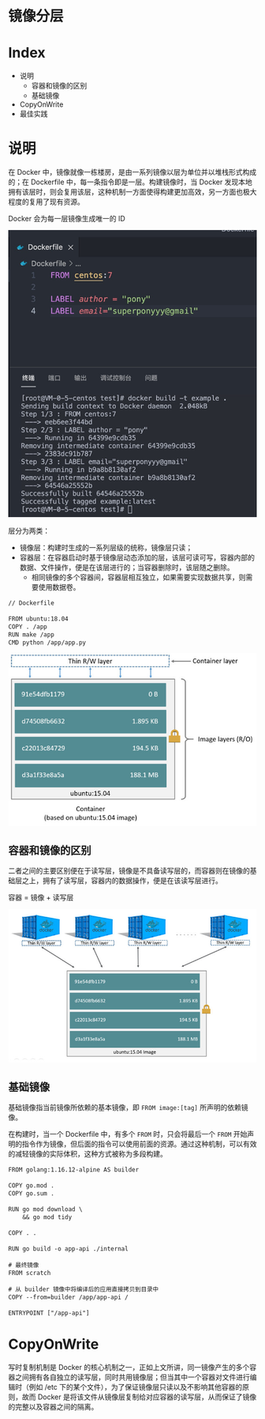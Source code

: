 # 镜像分层

# Index

- 说明
  - 容器和镜像的区别
  - 基础镜像
- CopyOnWrite
- 最佳实践

# 说明

在 Docker 中，镜像就像一栋楼房，是由一系列镜像以层为单位并以堆栈形式构成的；在 Dockerfile 中，每一条指令即是一层。构建镜像时，当 Docker 发现本地拥有该层时，则会复用该层，这种机制一方面使得构建更加高效，另一方面也极大程度的复用了现有资源。

Docker 会为每一层镜像生成唯一的 ID

![](/docker/image/setp1.jpg)

层分为两类：

- 镜像层：构建时生成的一系列层级的统称，镜像层只读；
- 容器层：在容器启动时基于镜像层动态添加的层，该层可读可写，容器内部的数据、文件操作，便是在该层进行的；当容器删除时，该层随之删除。
  - 相同镜像的多个容器间，容器层相互独立，如果需要实现数据共享，则需要使用数据卷。

```
// Dockerfile

FROM ubuntu:18.04
COPY . /app
RUN make /app
CMD python /app/app.py
```

![](/docker/image/setp5.jpeg)

## 容器和镜像的区别

二者之间的主要区别便在于读写层，镜像是不具备读写层的，而容器则在镜像的基础层之上，拥有了读写层，容器内的数据操作，便是在该读写层进行。

容器 = 镜像 + 读写层

![](/docker/image/setp6.jpeg)

## 基础镜像

基础镜像指当前镜像所依赖的基本镜像，即 `FROM image:[tag]` 所声明的依赖镜像。

在构建时，当一个 Dockerfile 中，有多个 `FROM` 时，只会将最后一个 `FROM` 开始声明的指令作为镜像，但后面的指令可以使用前面的资源。通过这种机制，可以有效的减轻镜像的实际体积，这种方式被称为多段构建。

```
FROM golang:1.16.12-alpine AS builder

COPY go.mod .
COPY go.sum .

RUN go mod download \
    && go mod tidy

COPY . .

RUN go build -o app-api ./internal

# 最终镜像
FROM scratch

# 从 builder 镜像中将编译后的应用直接拷贝到目录中
COPY --from=builder /app/app-api /

ENTRYPOINT ["/app-api"]
```

# CopyOnWrite

写时复制机制是 Docker 的核心机制之一，正如上文所讲，同一镜像产生的多个容器之间拥有各自独立的读写层，同时共用镜像层；但当其中一个容器对文件进行编辑时（例如 /etc 下的某个文件），为了保证镜像层只读以及不影响其他容器的原则，故而 Docker 是将该文件从镜像层复制给对应容器的读写层，从而保证了镜像的完整以及容器之间的隔离。
